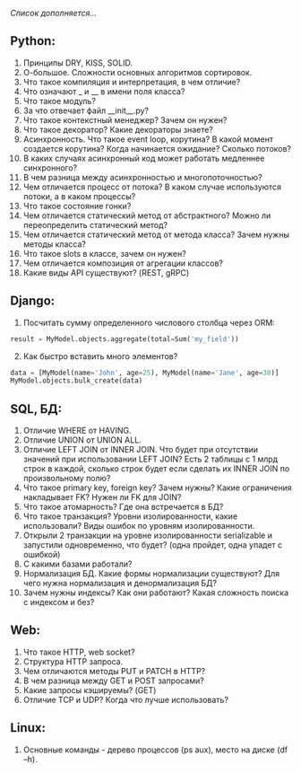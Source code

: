 *Список дополняется...*
## Python:

1.	Принципы DRY, KISS, SOLID.
2.	О-большое. Сложности основных алгоритмов сортировок. 
3.	Что такое компиляция и интерпретация, в чем отличие?
4.	Что означают _ и __ в имени поля класса?
5.	Что такое модуль?
6.	За что отвечает файл \_\_init__.py? 
7.	Что такое контекстный менеджер? Зачем он нужен?
8.	Что такое декоратор? Какие декораторы знаете?
9.	Асинхронность. Что такое event loop, корутина? В какой момент создается корутина? Когда начинается ожидание? Сколько потоков?
10.	В каких случаях асинхронный код может работать медленнее синхронного?
11.	В чем разница между асинхронностью и многопоточностью?
12.	Чем отличается процесс от потока? В каком случае используются потоки, а в каком процессы?
13.	Что такое состояние гонки? 
14.	Чем отличается статический метод от абстрактного? Можно ли переопределить статический метод?
15.	Чем отличается статический метод от метода класса? Зачем нужны методы класса?
16.	Что такое slots в классе, зачем он нужен?
17.	Чем отличается композиция от агрегации классов?
18.	Какие виды API существуют? (REST, gRPC)

## Django:

1.	Посчитать сумму определенного числового столбца через ORM: 
 ```python
result = MyModel.objects.aggregate(total=Sum('my_field')) 
```
2.	Как быстро вставить много элементов? 
 ```python
data = [MyModel(name='John', age=25), MyModel(name='Jane', age=30)]
MyModel.objects.bulk_create(data)
 ```
## SQL, БД:
1.	Отличие WHERE от HAVING.
2.	Отличие UNION от UNION ALL.
3.	Отличие LEFT JOIN от INNER JOIN. Что будет при отсутствии значений при использовании LEFT JOIN? Есть 2 таблицы с 1 млрд строк в каждой, сколько строк будет если сделать их INNER JOIN по произвольному полю?
4.	Что такое primary key, foreign key? Зачем нужны? Какие ограничения накладывает FK? Нужен ли FK для JOIN?
5.	Что такое атомарность? Где она встречается в БД?
6.	Что такое транзакция? Уровни изолированности, какие использовали? Виды ошибок по уровням изолированности.
7.	Открыли 2 транзакции на уровне изолированности serializable и запустили одновременно, что будет? (одна пройдет, одна упадет с ошибкой)
8.	С какими базами работали?
9.	Нормализация БД. Какие формы нормализации существуют? Для чего нужна нормализация и денормализация БД?
10.	Зачем нужны индексы? Как они работают? Какая сложность поиска с индексом и без?


## Web:
1.	Что такое HTTP, web socket?
2.	Структура HTTP запроса.
3.	Чем отличаются методы PUT и PATCH в HTTP?
4.	В чем разница между GET и POST запросами? 
5.	Какие запросы кэшируемы? (GET)
6.	Отличие TCP и UDP? Когда что лучше использовать?

## Linux:
1.	Основные команды - дерево процессов (ps aux), место на диске (df –h). 



